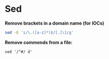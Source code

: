 # Sed

**Remove brackets in a domain name (for IOCs)**
```bash
sed -E 's/\.([a-z]*)$/[.]\1/g'
```

**Remove commends from a file:**
```
sed '/^#/ d'
```
